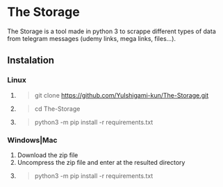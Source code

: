 # The Storage
The Storage is a tool made in python 3 to scrappe different types of data from telegram messages (udemy links, mega links, files...).

## Instalation

### Linux
1. >git clone https://github.com/YuIshigami-kun/The-Storage.git
2. >cd The-Storage
3. >python3 -m pip install -r requirements.txt

### Windows|Mac
1. Download the zip file
2. Uncompress the zip file and enter at the resulted directory
3. >python3 -m pip install -r requirements.txt
